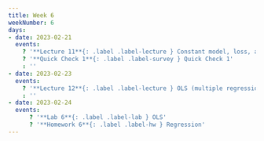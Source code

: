 ```yaml
---
title: Week 6
weekNumber: 6
days:
- date: 2023-02-21
  events:
    ? '**Lecture 11**{: .label .label-lecture } Constant model, loss, and transformations'
    ? '**Quick Check 1**{: .label .label-survey } Quick Check 1'
    : ''
- date: 2023-02-23
  events:
    ? '**Lecture 12**{: .label .label-lecture } OLS (multiple regression)'
    : ''
- date: 2023-02-24
  events:
      ? '**Lab 6**{: .label .label-lab } OLS'
      ? '**Homework 6**{: .label .label-hw } Regression'
---
```

